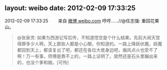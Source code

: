 layout: weibo
date: 2012-02-09 17:33:25
---
2012-02-09 17:33:25  &nbsp;&nbsp;&nbsp;&nbsp;&nbsp;&nbsp; 来自 <a href="http://weibo.com/" rel="nofollow">微博 weibo.com</a>
哼哼……//@任志强: 重回花果山。
>  @张泉灵: 如果为西游记写后传，不知道悟空是个什么结果。先前大闹天宫得罪多少人啊，天上那些人都是小心眼，你知道的。一路上降妖伏魔，妖魔都回到天上，都该复出了吧，都还在各位大佬身边吧，煽风点火也受不了啊！万一有事，师傅是靠不上的，一路上证明了。居然还是石头里蹦出来的，也没个爹和娘。[可怜] ​​​
